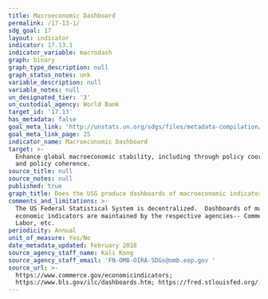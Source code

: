 ```yaml
---
title: Macroeconomic Dashboard
permalink: /17-13-1/
sdg_goal: 17
layout: indicator
indicator: 17.13.1
indicator_variable: macrodash
graph: binary
graph_type_description: null
graph_status_notes: unk
variable_description: null
variable_notes: null
un_designated_tier: '3'
un_custodial_agency: World Bank
target_id: '17.13'
has_metadata: false
goal_meta_link: 'http://unstats.un.org/sdgs/files/metadata-compilation/Metadata-Goal-17.pdf'
goal_meta_link_page: 25
indicator_name: Macroeconomic Dashboard
target: >-
  Enhance global macroeconomic stability, including through policy coordination
  and policy coherence.
source_title: null
source_notes: null
published: true
graph_title: Does the USG produce dashboards of macroeconomic indicators (Y/N)?
comments_and_limitations: >-
  The US Federal Statistical System is decentralized.  Dashboards of major
  economic indicators are maintained by the respective agencies-- Commerce,
  Labor, etc.
periodicity: Annual
unit_of_measure: Yes/No
date_metadata_updated: February 2018
source_agency_staff_name: Kali Kong
source_agency_staff_email: 'FN-OMB-OIRA-SDGs@omb.eop.gov '
source_url: >-
  https://www.commerce.gov/economicindicators;
  https://www.bls.gov/ilc/dashboards.htm; https://fred.stlouisfed.org/;
---
```

